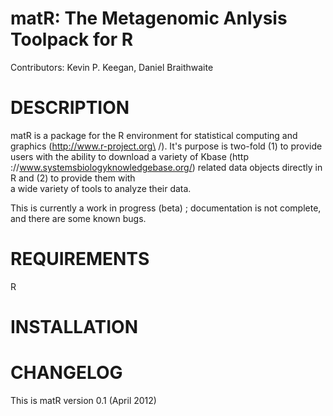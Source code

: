 matR: The Metagenomic Anlysis Toolpack for R
===

Contributors: Kevin P. Keegan, Daniel Braithwaite

DESCRIPTION
===
matR is a package for the R environment for statistical computing and graphics (http://www.r-project.org\
/).  It's purpose is two-fold (1) to provide users with the ability to download a variety of Kbase (http\
://www.systemsbiologyknowledgebase.org/) related data objects directly in R and (2) to provide them with\
 a wide variety of tools to analyze their data. 

This is currently a work in progress (beta) ; documentation is not complete, and there are some known bugs. 

REQUIREMENTS
===
R

INSTALLATION
===

CHANGELOG
===
This is matR version 0.1 (April 2012)